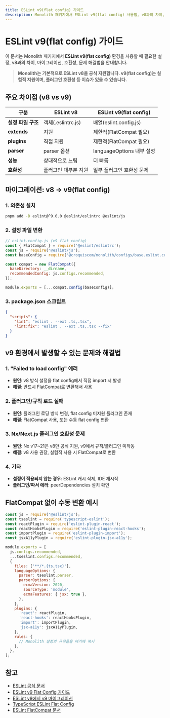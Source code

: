 ```yaml
---
title: ESLint v9(flat config) 가이드
description: Monolith 패키지에서 ESLint v9(flat config) 사용법, v8과의 차이, 마이그레이션, 호환성 문제 해결법을 안내합니다.
---
```


# ESLint v9(flat config) 가이드

이 문서는 Monolith 패키지에서 **ESLint v9(flat config)** 환경을 사용할 때 필요한 설정, v8과의 차이, 마이그레이션, 호환성, 문제 해결법을 안내합니다.

> **Monolith는 기본적으로 ESLint v8을 공식 지원합니다. v9(flat config)는 실험적 지원이며, 플러그인 호환성 등 이슈가 있을 수 있습니다.**

## 주요 차이점 (v8 vs v9)

| 구분               | ESLint v8            | ESLint v9(flat config)    |
| ------------------ | -------------------- | ------------------------- |
| **설정 파일 구조** | 객체(.eslintrc.js)   | 배열(eslint.config.js)    |
| **extends**        | 지원                 | 제한적(FlatCompat 필요)   |
| **plugins**        | 직접 지원            | 제한적(FlatCompat 필요)   |
| **parser**         | parser 옵션          | languageOptions 내부 설정 |
| **성능**           | 상대적으로 느림      | 더 빠름                   |
| **호환성**         | 플러그인 대부분 지원 | 일부 플러그인 호환성 문제 |

## 마이그레이션: v8 → v9(flat config)

### 1. 의존성 설치

```bash
pnpm add -D eslint@^9.0.0 @eslint/eslintrc @eslint/js
```

### 2. 설정 파일 변환

```js
// eslint.config.js (v9 flat config)
const { FlatCompat } = require('@eslint/eslintrc');
const js = require('@eslint/js');
const baseConfig = require('@croquiscom/monolith/configs/base.eslint.config.js');

const compat = new FlatCompat({
  baseDirectory: __dirname,
  recommendedConfig: js.configs.recommended,
});

module.exports = [...compat.config(baseConfig)];
```

### 3. package.json 스크립트

```json
{
  "scripts": {
    "lint": "eslint . --ext .ts,.tsx",
    "lint:fix": "eslint . --ext .ts,.tsx --fix"
  }
}
```

## v9 환경에서 발생할 수 있는 문제와 해결법

### 1. "Failed to load config" 에러

- **원인**: v8 방식 설정을 flat config에서 직접 import 시 발생
- **해결**: 반드시 FlatCompat로 변환해서 사용

### 2. 플러그인/규칙 로드 실패

- **원인**: 플러그인 로딩 방식 변경, flat config 미지원 플러그인 존재
- **해결**: FlatCompat 사용, 또는 수동 flat config 변환

### 3. Nx/Next.js 플러그인 호환성 문제

- **원인**: Nx v17~21은 v8만 공식 지원, v9에서 규칙/플러그인 미작동
- **해결**: v8 사용 권장, 실험적 사용 시 FlatCompat로 변환

### 4. 기타

- **설정이 적용되지 않는 경우**: ESLint 캐시 삭제, IDE 재시작
- **플러그인/파서 에러**: peerDependencies 설치 확인

## FlatCompat 없이 수동 변환 예시

```js
const js = require('@eslint/js');
const tseslint = require('typescript-eslint');
const reactPlugin = require('eslint-plugin-react');
const reactHooksPlugin = require('eslint-plugin-react-hooks');
const importPlugin = require('eslint-plugin-import');
const jsxA11yPlugin = require('eslint-plugin-jsx-a11y');

module.exports = [
  js.configs.recommended,
  ...tseslint.configs.recommended,
  {
    files: ['**/*.{ts,tsx}'],
    languageOptions: {
      parser: tseslint.parser,
      parserOptions: {
        ecmaVersion: 2020,
        sourceType: 'module',
        ecmaFeatures: { jsx: true },
      },
    },
    plugins: {
      'react': reactPlugin,
      'react-hooks': reactHooksPlugin,
      'import': importPlugin,
      'jsx-a11y': jsxA11yPlugin,
    },
    rules: {
      // Monolith 설정의 규칙들을 여기에 복사
    },
  },
];
```

## 참고

- [ESLint 공식 문서](https://eslint.org/)
- [ESLint v9 Flat Config 가이드](https://eslint.org/docs/latest/use/configure/configuration-files-new/)
- [ESLint v8에서 v9 마이그레이션](https://eslint.org/docs/latest/use/configure/migration-guide)
- [TypeScript ESLint Flat Config](https://typescript-eslint.io/users/typed-linting/migration/)
- [ESLint FlatCompat 문서](https://eslint.org/docs/latest/use/configure/configuration-files-new#using-eslintrc-style-configs-in-flat-config)
